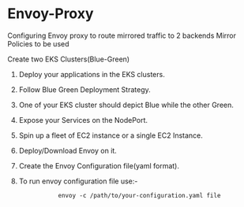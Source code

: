 # Envoy-Proxy
Configuring Envoy proxy to route mirrored traffic to 2 backends Mirror Policies to be used

Create two EKS Clusters(Blue-Green)

1. Deploy your applications in the EKS clusters.
2. Follow Blue Green Deployment Strategy.
3. One of your EKS cluster should depict Blue while the other Green.
4. Expose your Services on the NodePort.
4. Spin up a fleet of EC2 instance or a single EC2 Instance.
5. Deploy/Download Envoy on it.
6. Create the Envoy Configuration file(yaml format).
7. To run envoy configuration file use:-

                  envoy -c /path/to/your-configuration.yaml file

